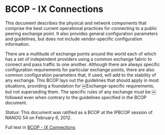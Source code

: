 # BCOP - IX Connections
This document describes the physical and network components that comprise the best current operational practices for connecting to a public peering exchange point. It also provides general configuration parameters and guidelines, but does not include vendor-specific configuration information.

There are a multitude of exchange points around the world each of which has a set of independent providers using a common exchange fabric to connect and pass traffic to one another. Although there are always specific configuration requirements for particular exchange points, there are also common configuration parameters that, if used, will add to the stability of any exchange. This BCOP lays out the guidelines that should apply in most situations, providing a foundation for ￼Exchange-specific requirements, but not superseding them. The specific rules of any exchange must be ￼followed even when contrary to the guidelines specified in the BCOP document.

*Status:* This document was ratified as a BCOP at the IPBCOP session of NANOG 54 on February 6, 2012.

Full text in [BCOP - IX Connections](https://github.com/Open-IX/BCOP/blob/master/IX-Connections/BCOP-IX_Connections.md)
